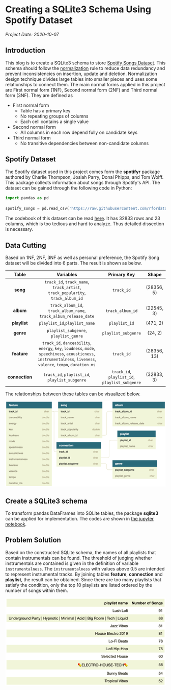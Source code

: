 # Creating a SQLite3 Schema Using Spotify Dataset

*Project Date: 2020-10-07*

## Introduction

This blog is to create a SQLite3 schema to store [Spotify Songs Dataset](https://github.com/rfordatascience/tidytuesday/blob/master/data/2020/2020-01-21/readme.md). This schema should follow the [normalization](https://en.wikipedia.org/wiki/Database_normalization) rule to reduce data redundancy and prevent inconsistencies on insertion, update and deletion. Normalization design technique divides large tables into smaller pieces and uses some relationships to connect them. The main normal forms applied in this project are First normal form (1NF), Second normal form (2NF) and Third normal form (3NF). They are defined as

- First normal form  
    - Table has a primary key  
    - No repeating groups of columns  
    - Each cell contains a single value  
- Second normal form  
    - All columns in each row depend fully on candidate keys  
- Third normal form  
    - No transitive dependencies between non-candidate columns

## Spotify Dataset

The Spotify dataset used in this project comes form the **spotifyr** package authored by Charlie Thompson, Josiah Parry, Donal Phipps, and Tom Wolff. This package collects information about songs through Spotify's API. The dataset can be gained through the following code in Python:

```python
import pandas as pd

spotify_songs = pd.read_csv('https://raw.githubusercontent.com/rfordatascience/tidytuesday/master/data/2020/2020-01-21/spotify_songs.csv')
```

The codebook of this dataset can be read [here](https://github.com/rfordatascience/tidytuesday/blob/master/data/2020/2020-01-21/readme.md#data-dictionary). It has 32833 rows and 23 columns, which is too tedious and hard to analyze. Thus detailed dissection is necessary.

## Data Cutting

Based on 1NF, 2NF, 3NF as well as personal preference, the Spotify Song dataset will be divided into 6 parts. The result is shown as below.

|Table|Variables|Primary Key|Shape|
|:---:|:-------:|:---------:|:---:|
|**song**|`track_id`, `track_name`, `track_artist`, `track_popularity`, `track_album_id`|`track_id`|(28356, 5)|
|**album**|`track_album_id`, `track_album_name`, `track_album_release_date`|`track_album_id`|(22545, 3)|
|**playlist**|`playlist_id`,`playlist_name`|`playlist_id`|(471, 2)|
|**genre**|`playlist_subgenre`, `playlist_genre`|`playlist_subgenre`|(24, 2)|
|**feature**|`track_id`, `danceability`, `energy`, `key`, `loudness`, `mode`, `speechiness`, `acousticness`, `instrumentalness`, `liveness`, `valence`, `tempo`, `duration_ms`|`track_id`|(28356, 13)|
|**connection**|`track_id`, `playlist_id`, `playlist_subgenre`|`track_id`, `playlist_id`, `playlist_subgenre`|(32833, 3)|

The relationships between these tables can be visualized below.

![png](./Relationship.png)

## Create a SQLite3 schema

To transform pandas DataFrames into SQLite tables, the package **sqlite3** can be applied for implementation. The codes are shown in [the jupyter notebook](./Spotify_SQLite3_Schema.ipynb).

## Problem Solution

Based on the constructed SQLite schema, the names of all playlists that contain instrumentals can be found. The threshold of judging whether instrumentals are contained is given in the definition of variable `instrumentalness`. The `instrumentalness` with values above 0.5 are intended to represent instrumental tracks. By joining tables **feature**, **connection** and **playlist**, the result can be obtained. Since there are too many playlists that satisfy the condition, only the top 10 playlists are listed ordered by the number of songs within them.

![png](./Result.png)
